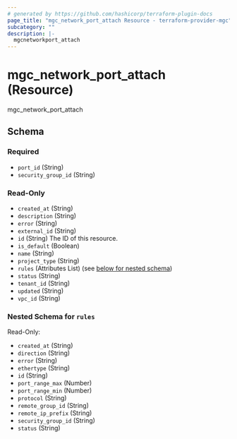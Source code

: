 ```yaml
---
# generated by https://github.com/hashicorp/terraform-plugin-docs
page_title: "mgc_network_port_attach Resource - terraform-provider-mgc"
subcategory: ""
description: |-
  mgcnetworkport_attach
---
```


# mgc_network_port_attach (Resource)

mgc_network_port_attach



<!-- schema generated by tfplugindocs -->
## Schema

### Required

- `port_id` (String)
- `security_group_id` (String)

### Read-Only

- `created_at` (String)
- `description` (String)
- `error` (String)
- `external_id` (String)
- `id` (String) The ID of this resource.
- `is_default` (Boolean)
- `name` (String)
- `project_type` (String)
- `rules` (Attributes List) (see [below for nested schema](#nestedatt--rules))
- `status` (String)
- `tenant_id` (String)
- `updated` (String)
- `vpc_id` (String)

<a id="nestedatt--rules"></a>
### Nested Schema for `rules`

Read-Only:

- `created_at` (String)
- `direction` (String)
- `error` (String)
- `ethertype` (String)
- `id` (String)
- `port_range_max` (Number)
- `port_range_min` (Number)
- `protocol` (String)
- `remote_group_id` (String)
- `remote_ip_prefix` (String)
- `security_group_id` (String)
- `status` (String)

